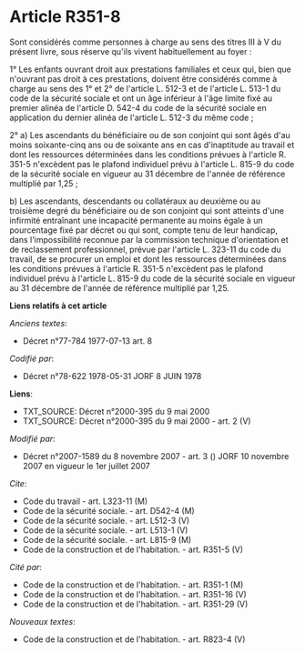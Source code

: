 # Article R351-8

Sont considérés comme personnes à charge au sens des titres III à V du présent livre, sous réserve qu'ils vivent
habituellement au foyer : 

1° Les enfants ouvrant droit aux prestations familiales et ceux qui, bien que n'ouvrant pas droit à ces prestations, doivent
être considérés comme à charge au sens des 1° et 2° de l'article L. 512-3 et de l'article L. 513-1 du code de la sécurité
sociale et ont un âge inférieur à l'âge limite fixé au premier alinéa de l'article D. 542-4 du code de la sécurité sociale en
application du dernier alinéa de l'article L. 512-3 du même code ; 

2° a) Les ascendants du bénéficiaire ou de son conjoint qui sont âgés d'au moins soixante-cinq ans ou de soixante ans en cas
d'inaptitude au travail et dont les ressources déterminées dans les conditions prévues à l'article R. 351-5 n'excèdent pas le
plafond individuel prévu à l'article L. 815-9 du code de la sécurité sociale en vigueur au 31 décembre de l'année de
référence multiplié par 1,25 ; 

b) Les ascendants, descendants ou collatéraux au deuxième ou au troisième degré du bénéficiaire ou de son conjoint qui sont
atteints d'une infirmité entraînant une incapacité permanente au moins égale à un pourcentage fixé par décret ou qui sont,
compte tenu de leur handicap, dans l'impossibilité reconnue par la commission technique d'orientation et de reclassement
professionnel, prévue par l'article L. 323-11 du code du travail, de se procurer un emploi et dont les ressources déterminées
dans les conditions prévues à l'article R. 351-5 n'excèdent pas le plafond individuel prévu à l'article L. 815-9 du code de
la sécurité sociale en vigueur au 31 décembre de l'année de référence multiplié par 1,25.

**Liens relatifs à cet article**

_Anciens textes_:

  - Décret n°77-784 1977-07-13 art. 8

_Codifié par_:

  - Décret n°78-622 1978-05-31 JORF 8 JUIN 1978

**Liens**:

  - TXT_SOURCE: Décret n°2000-395 du 9 mai 2000
  - TXT_SOURCE: Décret n°2000-395 du 9 mai 2000 - art. 2 (V)

_Modifié par_:

  - Décret n°2007-1589 du 8 novembre 2007 - art. 3 () JORF 10 novembre 2007 en vigueur le 1er juillet 2007

_Cite_:

  - Code du travail - art. L323-11 (M)
  - Code de la sécurité sociale. - art. D542-4 (M)
  - Code de la sécurité sociale. - art. L512-3 (V)
  - Code de la sécurité sociale. - art. L513-1 (V)
  - Code de la sécurité sociale. - art. L815-9 (M)
  - Code de la construction et de l'habitation. - art. R351-5 (V)

_Cité par_:

  - Code de la construction et de l'habitation. - art. R351-1 (M)
  - Code de la construction et de l'habitation. - art. R351-16 (V)
  - Code de la construction et de l'habitation. - art. R351-29 (V)

_Nouveaux textes_:

  - Code de la construction et de l'habitation. - art. R823-4 (V)
